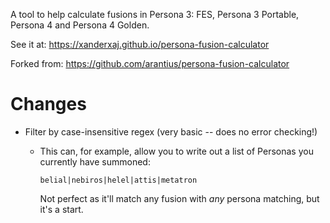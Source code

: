 A tool to help calculate fusions in Persona 3: FES, Persona 3 Portable, Persona 4 and Persona 4 Golden.

See it at: https://xanderxaj.github.io/persona-fusion-calculator

Forked from: https://github.com/arantius/persona-fusion-calculator

# Changes

- Filter by case-insensitive regex (very basic -- does no error checking!)
    - This can, for example, allow you to write out a list of Personas you currently have summoned:

        `belial|nebiros|helel|attis|metatron`

      Not perfect as it'll match any fusion with _any_ persona matching, but it's a start.
